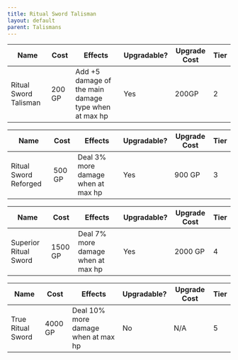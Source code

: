 ```yaml
---
title: Ritual Sword Talisman
layout: default
parent: Talismans
---
```




| Name                  | Cost   | Effects                                              | Upgradable? | Upgrade Cost | Tier |
| --------------------- | ------ | ---------------------------------------------------- | ----------- | ------------ | ---- |
| Ritual Sword Talisman | 200 GP | Add +5 damage of the main damage type when at max hp | Yes         | 200GP        | 2    |

| Name                  | Cost   | Effects                            | Upgradable? | Upgrade Cost | Tier |
| --------------------- | ------ | ---------------------------------- | ----------- | ------------ | ---- |
| Ritual Sword Reforged | 500 GP | Deal 3% more damage when at max hp | Yes         | 900 GP       | 3    |

| Name                  | Cost    | Effects                            | Upgradable? | Upgrade Cost | Tier |
| --------------------- | ------- | ---------------------------------- | ----------- | ------------ | ---- |
| Superior Ritual Sword | 1500 GP | Deal 7% more damage when at max hp | Yes         | 2000 GP      | 4    |

| Name              | Cost    | Effects                             | Upgradable? | Upgrade Cost | Tier |
| ----------------- | ------- | ----------------------------------- | ----------- | ------------ | ---- |
| True Ritual Sword | 4000 GP | Deal 10% more damage when at max hp | No          | N/A          | 5    |


